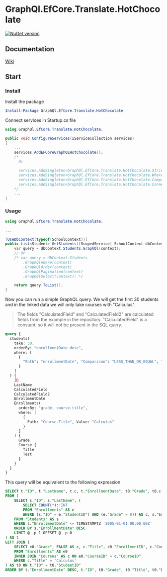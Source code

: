 # GraphQl.EfCore.Translate.HotChocolate

[![NuGet version](https://badge.fury.io/nu/GraphQl.EfCore.Translate.HotChocolate.svg)](https://badge.fury.io/nu/GraphQl.EfCore.Translate.HotChocolate)

## Documentation
[Wiki](https://github.com/Uka4me/GraphQl.EfCore.Translate/wiki)

## Start

### Install

Install the package

```powershell
Install-Package GraphQl.EfCore.Translate.HotChocolate
```

Connect services in Startup.cs file

```C#
using GraphQl.EfCore.Translate.HotChocolate;

public void ConfigureServices(IServiceCollection services)
{
    ...
    services.AddEFCoreGraphQLHotChocolate();
    /*
      Or

      services.AddSingleton<GraphQl.EfCore.Translate.HotChocolate.StringComparisonGraph>();
      services.AddSingleton<GraphQl.EfCore.Translate.HotChocolate.WhereExpressionGraph>();
      services.AddSingleton<GraphQl.EfCore.Translate.HotChocolate.ComparisonGraph>();
      services.AddSingleton<GraphQl.EfCore.Translate.HotChocolate.ConnectorGraph>();
    */
    ...
}
```

### Usage

```C#
using GraphQl.EfCore.Translate.HotChocolate;

...

[UseDbContext(typeof(SchoolContext))]
public List<Student> GetStudents([ScopedService] SchoolContext dbContext, IResolverContext context, int? take = null, int? skip = null, string? orderBy = null, List<WhereExpression>? where = default) {
    var query = dbContext.Students.GraphQl(context);
    // Or
    /* var query = dbContext.Students
        .GraphQlWhere(context)
        .GraphQlOrder(context)
        .GraphQlPagination(context)
        .GraphQlSelect(context); */

    return query.ToList();
}
```

Now you can run a simple GraphQL query. We will get the first 30 students and in the linked data we will only take courses with "Calculus".

>The fields "CalculatedField" and "CalculatedField2" are calculated fields from the example in the repository. "CalculatedField" is a constant, so it will not be present in the SQL query.

```graphql
query {
  students(
    take: 30,
    orderBy: "enrollmentDate desc",
    where: [
      {
        "Path": "enrollmentDate", "Comparison": "LESS_THAN_OR_EQUAL", "Value": "2005-01-01"
      }
    ]
  ) {
    ID
    LastName
    CalculatedField
    CalculatedField2
    EnrollmentDate
    Enrollments(
      orderBy: "grade, course.title",
      where: [
        {
          Path: "Course.Title", Value: "Calculus"
        }
      ]
    ) {
      Grade
      Course {
        Title
        Test
      }
    }
  }
}
```

This query will be equivalent to the following expression

```sql
SELECT t."ID", t."LastName", t.c, t."EnrollmentDate", t0."Grade", t0.c, t0."Title", t0."EnrollmentID", t0."CourseID"
FROM (
    SELECT s."ID", s."LastName", (
        SELECT COUNT(*)::INT
        FROM "Enrollments" AS e
        WHERE (s."ID" = e."StudentID") AND (e."Grade" = 0)) AS c, s."EnrollmentDate"
    FROM "Students" AS s
    WHERE s."EnrollmentDate" <= TIMESTAMPTZ '2005-01-01 00:00:00Z'
    ORDER BY s."EnrollmentDate" DESC
    LIMIT @__p_1 OFFSET @__p_0
) AS t
LEFT JOIN (
    SELECT e0."Grade", FALSE AS c, c."Title", e0."EnrollmentID", c."CourseID", e0."StudentID"
    FROM "Enrollments" AS e0
    INNER JOIN "Courses" AS c ON e0."CourseID" = c."CourseID"
    WHERE c."Title" = 'Calculus'
) AS t0 ON t."ID" = t0."StudentID"
ORDER BY t."EnrollmentDate" DESC, t."ID", t0."Grade", t0."Title", t0."EnrollmentID"
```